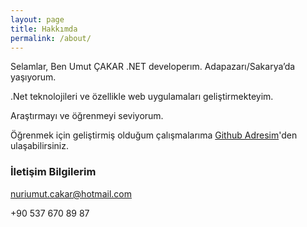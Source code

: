 ```yaml
---
layout: page
title: Hakkımda
permalink: /about/
---
```


Selamlar, Ben Umut ÇAKAR .NET developerım. Adapazarı/Sakarya’da yaşıyorum.

.Net teknolojileri ve özellikle web uygulamaları geliştirmekteyim.

Araştırmayı ve öğrenmeyi seviyorum. 

Öğrenmek için geliştirmiş olduğum çalışmalarıma [Github Adresim](https://github.com/barryclark/jekyll-now)'den ulaşabilirsiniz.



### İletişim Bilgilerim

[nuriumut.cakar@hotmail.com](mailto:nuriumut.cakar@hotmail.com)

+90 537 670 89 87